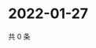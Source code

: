 # 2022-01-27

共 0 条

<!-- BEGIN WEIBO -->
<!-- 最后更新时间 Thu Jan 27 2022 09:57:46 GMT+0800 (China Standard Time) -->

<!-- END WEIBO -->
